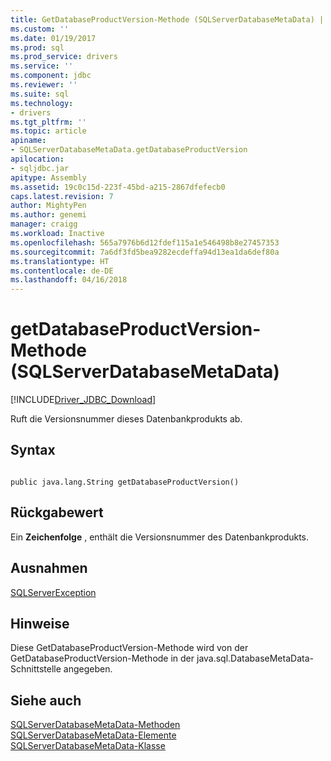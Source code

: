 ```yaml
---
title: GetDatabaseProductVersion-Methode (SQLServerDatabaseMetaData) | Microsoft Docs
ms.custom: ''
ms.date: 01/19/2017
ms.prod: sql
ms.prod_service: drivers
ms.service: ''
ms.component: jdbc
ms.reviewer: ''
ms.suite: sql
ms.technology:
- drivers
ms.tgt_pltfrm: ''
ms.topic: article
apiname:
- SQLServerDatabaseMetaData.getDatabaseProductVersion
apilocation:
- sqljdbc.jar
apitype: Assembly
ms.assetid: 19c0c15d-223f-45bd-a215-2867dfefecb0
caps.latest.revision: 7
author: MightyPen
ms.author: genemi
manager: craigg
ms.workload: Inactive
ms.openlocfilehash: 565a7976b6d12fdef115a1e546498b8e27457353
ms.sourcegitcommit: 7a6df3fd5bea9282ecdeffa94d13ea1da6def80a
ms.translationtype: HT
ms.contentlocale: de-DE
ms.lasthandoff: 04/16/2018
---
```

# <a name="getdatabaseproductversion-method-sqlserverdatabasemetadata"></a>getDatabaseProductVersion-Methode (SQLServerDatabaseMetaData)
[!INCLUDE[Driver_JDBC_Download](../../../includes/driver_jdbc_download.md)]

  Ruft die Versionsnummer dieses Datenbankprodukts ab.  
  
## <a name="syntax"></a>Syntax  
  
```  
  
public java.lang.String getDatabaseProductVersion()  
```  
  
## <a name="return-value"></a>Rückgabewert  
 Ein **Zeichenfolge** , enthält die Versionsnummer des Datenbankprodukts.  
  
## <a name="exceptions"></a>Ausnahmen  
 [SQLServerException](../../../connect/jdbc/reference/sqlserverexception-class.md)  
  
## <a name="remarks"></a>Hinweise  
 Diese GetDatabaseProductVersion-Methode wird von der GetDatabaseProductVersion-Methode in der java.sql.DatabaseMetaData-Schnittstelle angegeben.  
  
## <a name="see-also"></a>Siehe auch  
 [SQLServerDatabaseMetaData-Methoden](../../../connect/jdbc/reference/sqlserverdatabasemetadata-methods.md)   
 [SQLServerDatabaseMetaData-Elemente](../../../connect/jdbc/reference/sqlserverdatabasemetadata-members.md)   
 [SQLServerDatabaseMetaData-Klasse](../../../connect/jdbc/reference/sqlserverdatabasemetadata-class.md)  
  
  
